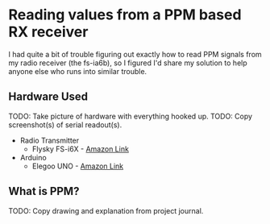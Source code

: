 # Reading values from a PPM based RX receiver

I had quite a bit of trouble figuring out exactly how to read PPM signals from
my radio receiver (the fs-ia6b), so I figured I'd share my solution to help
anyone else who runs into similar trouble.

## Hardware Used

TODO: Take picture of hardware with everything hooked up.
TODO: Copy screenshot(s) of serial readout(s).

* Radio Transmitter
  * Flysky FS-i6X - [Amazon Link](https://www.amazon.com/gp/product/B0744DPPL8/)
* Arduino
  * Elegoo UNO - [Amazon Link](https://www.amazon.com/gp/product/B01EWOE0UU/)

## What is PPM?

TODO: Copy drawing and explanation from project journal.
